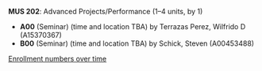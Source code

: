 **MUS 202**: Advanced Projects/Performance (1–4 units, by 1)

- **A00** (Seminar) (time and location TBA) by Terrazas Perez, Wilfrido D (A15370367)
- **B00** (Seminar) (time and location TBA) by Schick, Steven (A00453488)

[Enrollment numbers over time](./MUS202.tsv)
